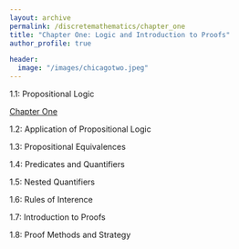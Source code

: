 ```yaml
---
layout: archive
permalink: /discretemathematics/chapter_one
title: "Chapter One: Logic and Introduction to Proofs"
author_profile: true

header:
  image: "/images/chicagotwo.jpeg"
---
```


1.1: Propositional Logic

[Chapter One](https://devintheengineer.com/discretemathematics/chapter_one/section_one_one)


1.2: Application of Propositional Logic

1.3: Propositional Equivalences

1.4: Predicates and Quantifiers

1.5: Nested Quantifiers

1.6: Rules of Interence

1.7: Introduction to Proofs

1.8: Proof Methods and Strategy